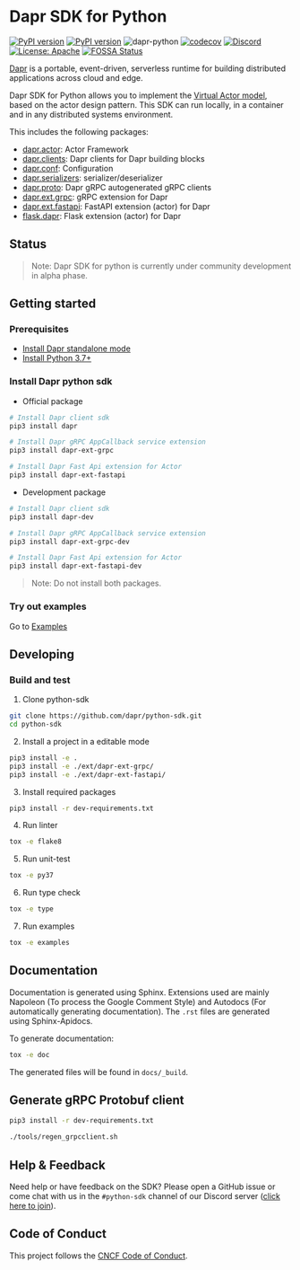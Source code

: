 # Dapr SDK for Python

[![PyPI version](https://badge.fury.io/py/dapr.svg)](https://badge.fury.io/py/dapr)
[![PyPI version](https://badge.fury.io/py/dapr.svg)](https://badge.fury.io/py/dapr)
![dapr-python](https://github.com/dapr/python-sdk/workflows/dapr-python/badge.svg?branch=master)
[![codecov](https://codecov.io/gh/dapr/python-sdk/branch/master/graph/badge.svg)](https://codecov.io/gh/dapr/python-sdk)
[![Discord](https://img.shields.io/discord/778680217417809931)](https://discord.com/channels/778680217417809931/778680217417809934)
[![License: Apache](https://img.shields.io/badge/License-Apache-yellow.svg)](http://www.apache.org/licenses/LICENSE-2.0)
[![FOSSA Status](https://app.fossa.com/api/projects/custom%2B162%2Fgithub.com%2Fdapr%2Fpython-sdk.svg?type=shield)](https://app.fossa.com/projects/custom%2B162%2Fgithub.com%2Fdapr%2Fpython-sdk?ref=badge_shield)

[Dapr](https://docs.dapr.io/concepts/overview/) is a portable, event-driven, serverless runtime for building distributed applications across cloud and edge.

Dapr SDK for Python allows you to implement the [Virtual Actor model](https://docs.dapr.io/developing-applications/building-blocks/actors/actors-overview/), based on the actor design pattern. This SDK can run locally, in a container and in any distributed systems environment.

This includes the following packages:

* [dapr.actor](./dapr/actor): Actor Framework
* [dapr.clients](./dapr/clients): Dapr clients for Dapr building blocks
* [dapr.conf](./dapr/conf): Configuration
* [dapr.serializers](./dapr/serializers): serializer/deserializer
* [dapr.proto](./dapr/proto): Dapr gRPC autogenerated gRPC clients
* [dapr.ext.grpc](./ext/dapr-ext-grpc): gRPC extension for Dapr
* [dapr.ext.fastapi](./ext/dapr-ext-fastapi): FastAPI extension (actor) for Dapr
* [flask.dapr](./ext/flask_dapr): Flask extension (actor) for Dapr

## Status

> Note: Dapr SDK for python is currently under community development in alpha phase.

## Getting started

### Prerequisites

* [Install Dapr standalone mode](https://github.com/dapr/cli#install-dapr-on-your-local-machine-standalone)
* [Install Python 3.7+](https://www.python.org/downloads/)

### Install Dapr python sdk

* Official package

```sh
# Install Dapr client sdk
pip3 install dapr

# Install Dapr gRPC AppCallback service extension
pip3 install dapr-ext-grpc

# Install Dapr Fast Api extension for Actor
pip3 install dapr-ext-fastapi
```

* Development package

```sh
# Install Dapr client sdk
pip3 install dapr-dev

# Install Dapr gRPC AppCallback service extension
pip3 install dapr-ext-grpc-dev

# Install Dapr Fast Api extension for Actor
pip3 install dapr-ext-fastapi-dev
```

> Note: Do not install both packages.

### Try out examples

Go to [Examples](./examples)

## Developing

### Build and test

1. Clone python-sdk

```bash
git clone https://github.com/dapr/python-sdk.git
cd python-sdk
```

2. Install a project in a editable mode

```bash
pip3 install -e .
pip3 install -e ./ext/dapr-ext-grpc/
pip3 install -e ./ext/dapr-ext-fastapi/
```

3. Install required packages

```bash
pip3 install -r dev-requirements.txt
```

4. Run linter

```bash
tox -e flake8
```

5. Run unit-test

```bash
tox -e py37
```

6. Run type check

```bash
tox -e type
```

7. Run examples

```bash
tox -e examples
```

## Documentation

Documentation is generated using Sphinx. Extensions used are mainly Napoleon (To process the Google Comment Style) and Autodocs (For automatically generating documentation). The `.rst` files are generated using Sphinx-Apidocs.

To generate documentation:

```bash
tox -e doc
```

The generated files will be found in `docs/_build`.

## Generate gRPC Protobuf client

```sh
pip3 install -r dev-requirements.txt

./tools/regen_grpcclient.sh
```

## Help & Feedback

Need help or have feedback on the SDK? Please open a GitHub issue or come chat with us in the `#python-sdk` channel of our Discord server ([click here to join](https://discord.gg/MySdVxrH)).

## Code of Conduct

This project follows the [CNCF Code of Conduct](https://github.com/cncf/foundation/blob/master/code-of-conduct.md).


